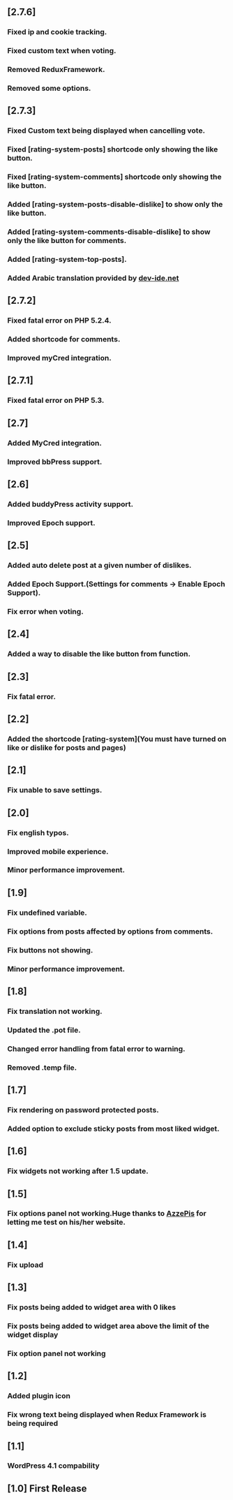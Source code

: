 ## [2.7.6]
### Fixed ip and cookie tracking.
### Fixed custom text when voting.
### Removed ReduxFramework.
### Removed some options.
## [2.7.3]
### Fixed Custom text being displayed when cancelling vote.
### Fixed [rating-system-posts] shortcode only showing the like button.
### Fixed [rating-system-comments] shortcode only showing the like button.
### Added [rating-system-posts-disable-dislike] to show only the like button.
### Added [rating-system-comments-disable-dislike] to show only the like button for comments.
### Added [rating-system-top-posts].
### Added Arabic translation provided by [dev-ide.net](https://www.dev-ide.net/wordpress/plugins/plugin-rating-system-for-wordpress.html)
## [2.7.2]
### Fixed fatal error on PHP 5.2.4.
### Added shortcode for comments.
### Improved myCred integration.
## [2.7.1] 
### Fixed fatal error on PHP 5.3.
## [2.7]
### Added MyCred integration.
### Improved bbPress support.
## [2.6] 
### Added buddyPress activity support.
### Improved Epoch support.
## [2.5] 
### Added auto delete post at a given number of dislikes.
### Added Epoch Support.(Settings for comments -> Enable Epoch Support).
### Fix error when voting.
## [2.4]
### Added a way to disable the like button from function.
## [2.3]
### Fix fatal error.
## [2.2] 
### Added the shortcode [rating-system](You must have turned on like or dislike for posts and pages)
## [2.1] 
### Fix unable to save settings.
## [2.0] 
### Fix english typos.
### Improved mobile experience.
### Minor performance improvement.
## [1.9] 
### Fix undefined variable.
### Fix options from posts affected by options from comments.
### Fix buttons not showing.
### Minor performance improvement.
## [1.8] 
### Fix translation not working.
### Updated the .pot file.
### Changed error handling from fatal error to warning.
### Removed .temp file.
## [1.7]
### Fix rendering on password protected posts.
### Added option to exclude sticky posts from most liked widget.
## [1.6]
### Fix widgets not working after 1.5 update.
## [1.5] 
### Fix options panel not working.Huge thanks to [AzzePis](https://wordpress.org/support/profile/azzepis) for letting me test on his/her website.
## [1.4] 
### Fix upload
## [1.3] 
### Fix posts being added to widget area with 0 likes
### Fix posts being added to widget area above the limit of the widget display
### Fix option panel not working
## [1.2]
### Added plugin icon
### Fix wrong text being displayed when Redux Framework is being required
## [1.1]
### WordPress 4.1 compability
## [1.0] First Release
